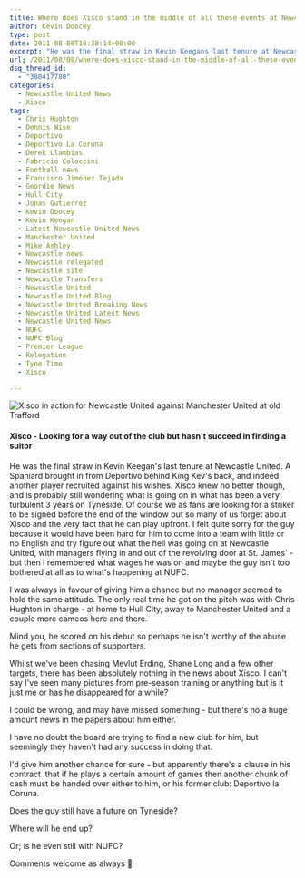 ```yaml
---
title: Where does Xisco stand in the middle of all these events at Newcastle United?
author: Kevin Doocey
type: post
date: 2011-08-08T16:38:14+00:00
excerpt: "He was the final straw in Kevin Keegans last tenure at Newcastle United. A Spaniard brought in from Deportivo behind King Kev's back, and indeed another player.."
url: /2011/08/08/where-does-xisco-stand-in-the-middle-of-all-these-events-on-tyneside/
dsq_thread_id:
  - "380417780"
categories:
  - Newcastle United News
  - Xisco
tags:
  - Chris Hughton
  - Dennis Wise
  - Deportivo
  - Deportivo La Coruna
  - Derek Llambias
  - Fabricio Coloccini
  - Football news
  - Francisco Jiménez Tejada
  - Geordie News
  - Hull City
  - Jonas Gutierrez
  - Kevin Doocey
  - Kevin Keegan
  - Latest Newcastle United News
  - Manchester United
  - Mike Ashley
  - Newcastle news
  - Newcastle relegated
  - Newcastle site
  - Newcastle Transfers
  - Newcastle United
  - Newcastle United Blog
  - Newcastle United Breaking News
  - Newcastle United Latest News
  - Newcastle United News
  - NUFC
  - NUFC Blog
  - Premier League
  - Relegation
  - Tyne Time
  - Xisco

---
```

![Xisco in action for Newcastle United against Manchester United at old Trafford](https://www.tynetime.com/wp-content/uploads/2011/08/Xisco-Newcastle-United.jpg "Xisco-Newcastle-United")

#### Xisco - Looking for a way out of the club but hasn't succeed in finding a suitor

He was the final straw in Kevin Keegan's last tenure at Newcastle United. A Spaniard brought in from Deportivo behind King Kev's back, and indeed another player recruited against his wishes. Xisco knew no better though, and is probably still wondering what is going on in what has been a very turbulent 3 years on Tyneside. Of course we as fans are looking for a striker to be signed before  the end of the window but so many of us forget about Xisco and the very fact that he can play upfront. I felt quite sorry for the guy because it would have been hard for him to come into a team with little or no English and try figure out what the hell was going on at Newcastle United, with managers flying in and out of the revolving door at St. James' - but then I remembered what wages he was on and maybe the guy isn't too bothered at all as to what's happening at NUFC.

I was always in favour of giving him a chance but no manager seemed to hold the same attitude. The only real time he got on the pitch was with Chris Hughton in charge - at home to Hull City, away to Manchester United and a couple more cameos here and there.

Mind you, he scored on his debut so perhaps he isn't worthy of the abuse he gets from sections of supporters.

Whilst we've been chasing Mevlut Erding, Shane Long and a few other targets, there has been absolutely nothing in the news about Xisco. I can't say I've seen many pictures from pre-season training or anything but is it just me or has he disappeared for a while?

I could be wrong, and may have missed something - but there's no a huge amount news in the papers about him either.

I have no doubt the board are trying to find a new club for him, but seemingly they haven't had any success in doing that.

I'd give him another chance for sure - but apparently there's a clause in his contract  that if he plays a certain amount of games then another chunk of cash must be handed over either to him, or his former club: Deportivo la Coruna.

Does the guy still have a future on Tyneside?

Where will he end up?

Or; is he even still with NUFC?

Comments welcome as always 🙂
